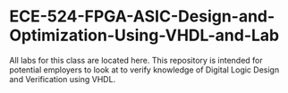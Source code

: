 # ECE-524-FPGA-ASIC-Design-and-Optimization-Using-VHDL-and-Lab
All labs for this class are located here. This repository is intended for potential employers to look at to verify knowledge of Digital Logic Design and Verification using VHDL.
